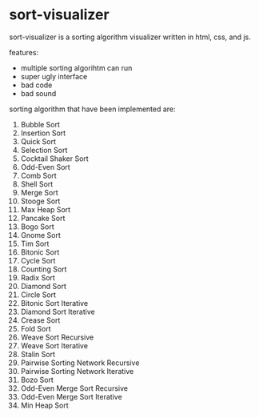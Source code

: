 # sort-visualizer

sort-visualizer is a sorting algorithm visualizer written in html, css, and js.

features:
- multiple sorting algorihtm can run
- super ugly interface
- bad code
- bad sound

sorting algorithm that have been implemented are:
1. Bubble Sort
2. Insertion Sort
3. Quick Sort
4. Selection Sort
5. Cocktail Shaker Sort
6. Odd-Even Sort
7. Comb Sort
8. Shell Sort
9. Merge Sort
10. Stooge Sort
11. Max Heap Sort
12. Pancake Sort
13. Bogo Sort
14. Gnome Sort
15. Tim Sort
16. Bitonic Sort
17. Cycle Sort
18. Counting Sort
19. Radix Sort
20. Diamond Sort
21. Circle Sort
22. Bitonic Sort Iterative
23. Diamond Sort Iterative
24. Crease Sort
25. Fold Sort
26. Weave Sort Recursive
27. Weave Sort Iterative
28. Stalin Sort
29. Pairwise Sorting Network Recursive
30. Pairwise Sorting Network Iterative
31. Bozo Sort
32. Odd-Even Merge Sort Recursive
33. Odd-Even Merge Sort Iterative
34. Min Heap Sort
